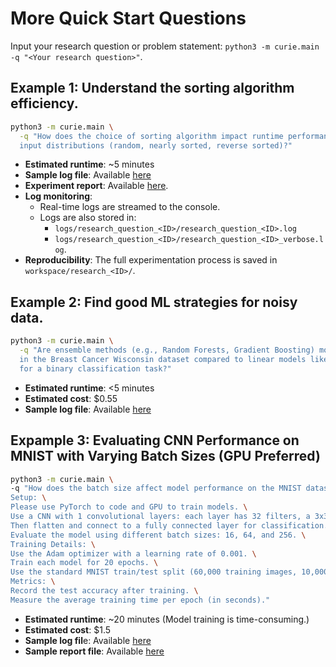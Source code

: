 # More Quick Start Questions

Input your research question or problem statement: `python3 -m curie.main -q "<Your research question>"`.

## **Example 1**: Understand the sorting algorithm efficiency.

```bash
python3 -m curie.main \
  -q "How does the choice of sorting algorithm impact runtime performance across different \
  input distributions (random, nearly sorted, reverse sorted)?"
``` 
- **Estimated runtime**: ~5 minutes
- **Sample log file**: Available [here](./docs/example_logs/research_sorting_efficiency_20250306.log)
- **Experiment report**: Available [here](./docs/example_logs/research_sorting_efficiency_20250306_report.md).
- **Log monitoring**:
  - Real-time logs are streamed to the console.
  - Logs are also stored in:
    - `logs/research_question_<ID>/research_question_<ID>.log` 
    - `logs/research_question_<ID>/research_question_<ID>_verbose.log`.
- **Reproducibility**: The full experimentation process is saved in `workspace/research_<ID>/`.


## **Example 2**: Find good ML strategies for noisy data.

```bash
python3 -m curie.main \
  -q "Are ensemble methods (e.g., Random Forests, Gradient Boosting) more robust to added noise \
  in the Breast Cancer Wisconsin dataset compared to linear models like Logistic Regression \
  for a binary classification task?"
```

- **Estimated runtime**: <5 minutes
- **Estimated cost**: $0.55
- **Sample log file**: Available [here](./docs/example_logs/research_noise_robustness_20250309.log)

<!-- 
## **Example 3**: Optimize feature selection for classification tasks.
- *Basic question*: whether feature selection helps the model performace.
```bash
python3 -m curie.main \
  -q "In the Wine dataset (which classifies wine cultivars based on chemical properties), \
  does using a genetic algorithm for feature selection improve model classification performance \
  in terms of accuracy when compared to using the full feature set? Specifically, does combining \
  the selected features with an ensemble classifier (e.g., Random Forest) lead to higher accuracy?"
```

- *More advanced question*: Find the optimal feature selection.

```bash
python3 -m curie.main \
  -q "For the Wine dataset (identifying wine cultivars using chemical properties), when using \ 
  an ensemble classifier (e.g., Random Forest), what is the best subset of features that will create a simpler, \
  more interpretable model that outperforms models  built on the full feature set. "
``` -->

## Expample 3: Evaluating CNN Performance on MNIST with Varying Batch Sizes (GPU Preferred)

```bash
python3 -m curie.main \
-q "How does the batch size affect model performance on the MNIST dataset, in terms of test accuracy and training speed? \
Setup: \
Please use PyTorch to code and GPU to train models. \
Use a CNN with 1 convolutional layers: each layer has 32 filters, a 3x3 kernel, ReLU activation, followed by a 2x2 max-pooling layer. \
Then flatten and connect to a fully connected layer for classification. \
Evaluate the model using different batch sizes: 16, 64, and 256. \
Training Details: \
Use the Adam optimizer with a learning rate of 0.001. \
Train each model for 20 epochs. \
Use the standard MNIST train/test split (60,000 training images, 10,000 test images). \
Metrics: \
Record the test accuracy after training. \
Measure the average training time per epoch (in seconds)." 
```


- **Estimated runtime**: ~20 minutes (Model training is time-consuming.)
- **Estimated cost**: $1.5
- **Sample log fil**e: Available [here](./docs/example_logs/research_batch_size_20250324.log)
- **Sample report file**: Available [here](./docs/example_logs/research_batch_size_20250324.md)